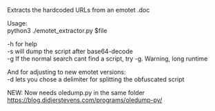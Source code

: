Extracts the hardcoded URLs from an emotet .doc 

Usage:  
python3 ./emotet_extractor.py $file

-h for help  
-s will dump the script after base64-decode  
-g If the normal search cant find a script, try -g. Warning, long runtime


And for adjusting to new emotet versions:  
-d lets you chose a delimiter for splitting the obfuscated script

  
NEW: Now needs oledump.py in the same folder
https://blog.didierstevens.com/programs/oledump-py/
